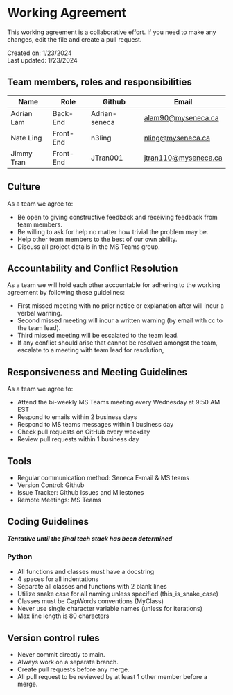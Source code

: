 # Working Agreement
This working agreement is a collaborative effort. If you need to make any changes, edit the file and create a pull request.  

Created on: 1/23/2024  
Last updated: 1/23/2024 

## Team members, roles and responsibilities
| Name        |    Role   |     Github      |         Email        |
| ----------- | --------- | --------------- | -------------------- |
| Adrian Lam  | Back-End  | Adrian-seneca   | alam90@myseneca.ca   |
| Nate Ling   | Front-End | n3ling          | nling@myseneca.ca    |
| Jimmy Tran  | Front-End | JTran001        | jtran110@myseneca.ca |

## Culture
As a team we agree to:  
* Be open to giving constructive feedback and receiving feedback from team members.
* Be willing to ask for help no matter how trivial the problem may be.
* Help other team members to the best of our own ability.
* Discuss all project details in the MS Teams group.

## Accountability and Conflict Resolution
As a team we will hold each other accountable for adhering to the working agreement by following these guidelines:
* First missed meeting with no prior notice or explanation after will incur a verbal warning. 
* Second missed meeting will incur a written warning (by email with cc to the team lead). 
* Third missed meeting will be escalated to the team lead.
* If any conflict should arise that cannot be resolved amongst the team, escalate to a meeting with team lead for resolution,


## Responsiveness and Meeting Guidelines
As a team we agree to:
* Attend the bi-weekly MS Teams meeting every Wednesday at 9:50 AM EST
* Respond to emails within 2 business days
* Respond to MS teams messages within 1 business day
* Check pull requests on GitHub every weekday
* Review pull requests within 1 business day

## Tools
* Regular communication method: Seneca E-mail & MS teams
* Version Control: Github
* Issue Tracker: Github Issues and Milestones
* Remote Meetings: MS Teams

## Coding Guidelines
***Tentative until the final tech stack has been determined***
### Python
* All functions and classes must have a docstring
* 4 spaces for all indentations
* Separate all classes and functions with 2 blank lines
* Utilize snake case for all naming unless specified (this_is_snake_case)
* Classes must be CapWords conventions (MyClass)
* Never use single character variable names (unless for iterations)
* Max line length is 80 characters


## Version control rules
* Never commit directly to main.
* Always work on a separate branch.
* Create pull requests before any merge.
* All pull request to be reviewed by at least 1 other member before a merge.